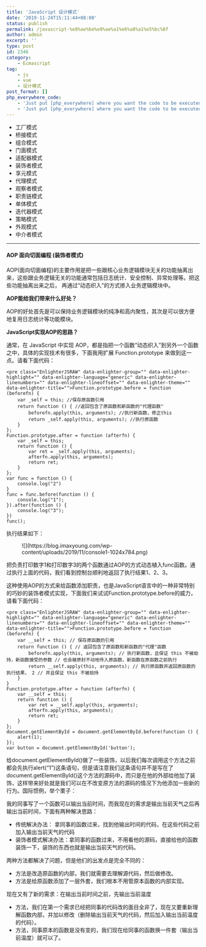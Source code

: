 ```yaml
---
title: 'JavaScript 设计模式'
date: '2019-11-24T15:11:44+08:00'
status: publish
permalink: /javascript-%e8%ae%be%e8%ae%a1%e6%a8%a1%e5%bc%8f
author: admin
excerpt: ''
type: post
id: 2346
category:
    - Ecmascript
tag:
    - js
    - vue
    - 设计模式
post_format: []
php_everywhere_code:
    - 'Just put [php_everywhere] where you want the code to be executed.'
    - 'Just put [php_everywhere] where you want the code to be executed.'
---
```

- 工厂模式
- 桥接模式
- 组合模式
- 门面模式
- 适配器模式
- 装饰者模式
- 享元模式
- 代理模式
- 观察者模式
- 职责链模式
- 单体模式
- 迭代器模式
- 策略模式
- 外观模式
- 中介者模式

- - - - - -

#### AOP 面向切面编程 (装饰者模式)

AOP(面向切面编程)的主要作用是把一些跟核心业务逻辑模块无关的功能抽离出来，这些跟业务逻辑无关的功能通常包括日志统计、安全控制、异常处理等。把这些功能抽离出来之后， 再通过“动态织入”的方式掺入业务逻辑模块中。

**AOP能给我们带来什么好处？**

AOP的好处首先是可以保持业务逻辑模块的纯净和高内聚性，其次是可以很方便地复用日志统计等功能模块。

**JavaScript实现AOP的思路？**

通常，在 JavaScript 中实现 AOP，都是指把一个函数“动态织入”到另外一个函数之中，具体的实现技术有很多，下面我用扩展 Function.prototype 来做到这一点。请看下面代码：

```
<pre class="EnlighterJSRAW" data-enlighter-group="" data-enlighter-highlight="" data-enlighter-language="generic" data-enlighter-linenumbers="" data-enlighter-lineoffset="" data-enlighter-theme="" data-enlighter-title="">Function.prototype.before = function (beforefn) {
    var _self = this; //保存原函数引用
    return function () { //返回包含了原函数和新函数的"代理函数"
        beforefn.apply(this, arguments); //执行新函数，修正this
        return _self.apply(this, arguments); //执行原函数
    }
};
Function.prototype.after = function (afterfn) {
    var _self = this;
    return function () {
        var ret = _self.apply(this, arguments);
        afterfn.apply(this, arguments);
        return ret;
    }
};
var func = function () {
    console.log("2")
}
func = func.before(function () {
    console.log("1");
}).after(function () {
    console.log("3");
})
func();
```

执行结果如下：

<figure class="wp-block-image size-large">![](https://blog.imaxyoung.com/wp-content/uploads/2019/11/console1-1024x784.png)</figure>把负责打印数字1和打印数字3的两个函数通过AOP的方式动态植入func函数。通过执行上面的代码，我们看到控制台顺利地返回了执行结果1、2、3。

这种使用AOP的方式来给函数添加职责，也是JavaScript语言中的一种非常特别的巧妙的装饰者模式实现，下面我们来试试Function.prototype.before的威力，请看下面代码：

```
<pre class="EnlighterJSRAW" data-enlighter-group="" data-enlighter-highlight="" data-enlighter-language="generic" data-enlighter-linenumbers="" data-enlighter-lineoffset="" data-enlighter-theme="" data-enlighter-title="">Function.prototype.before = function (beforefn) {
    var __self = this; // 保存原函数的引用
    return function () { // 返回包含了原函数和新函数的"代理"函数
        beforefn.apply(this, arguments); // 执行新函数，且保证 this 不被劫持，新函数接受的参数 // 也会被原封不动地传入原函数，新函数在原函数之前执行
        return __self.apply(this, arguments); // 执行原函数并返回原函数的执行结果， 2 // 并且保证 this 不被劫持
    }
}
Function.prototype.after = function (afterfn) {
    var __self = this;
    return function () {
        var ret = __self.apply(this, arguments);
        afterfn.apply(this, arguments);
        return ret;
    }
};
document.getElementById = document.getElementById.before(function () {
    alert(1);
});
var button = document.getElementById('button');
```

给document.getElementById()做了一些装饰，以后我们每次调用这个方法之前都会先执行alert(“1”)这条语句，但是请注意我们这条语句并不是写在了document.getElementById()这个方法的源码中，而只是在他的外部给他加了装饰，这样带来好处就是我们可以在不改变原方法的源码的情况下为他添加一些新的行为。国际惯例，举个栗子：

 我的同事写了一个函数可以输出当前时间，而我现在的需求是输出当前天气之后再输出当前时间，下面有两种解决思路：

- 传统解决办法： 拿同事的函数过来，找到他输出时间的代码，在这些代码之前加入输出当前天气的代码
- 装饰者模式解决办法：拿同事的函数过来，不用看他的源码，直接给他的函数装饰一下，装饰的东西也就是输出当前天气的代码。

两种方法都解决了问题，但是他们的出发点是完全不同的：

- 方法是改造原函数的内部，我们就需要去理解源代码，然后做修改。
- 方法是给原函数添加了一层外套，我们根本不用管原本函数的内部实现。

现在又有了新的需求：在输出当前时间之前，先输出当前温度

- 方法，我们在第一个需求已经把同事的代码改的面目全非了，现在又要重新理解函数内部，并加以修改（删除输出当前天气的代码，然后加入输出当前温度的代码）。
- 方法，同事原本的函数是没有变的，我们现在给同事的函数换一件套（输出当前温度）就可以了。